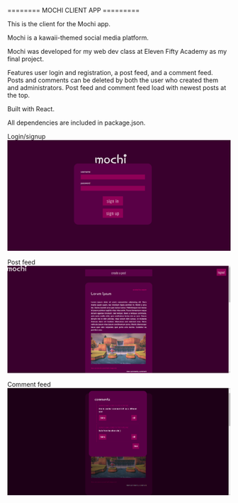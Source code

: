======== MOCHI CLIENT APP =========

This is the client for the Mochi app.

Mochi is a kawaii-themed social media platform.

Mochi was developed for my web dev class at Eleven Fifty Academy as my final project.

Features user login and registration, a post feed, and a comment feed. Posts and comments can be deleted by both the user who created them and administrators. Post feed and comment feed load with newest posts at the top.

Built with React.

All dependencies are included in package.json.

Login/signup
<br />
<img src="./screenshots/mochi final login.png" width="700">

Post feed
<br />
<img src="./screenshots/mochi final feed.png" width="700">

Comment feed
<br />
<img src="./screenshots/mochi final comment feed.png" width="700">
